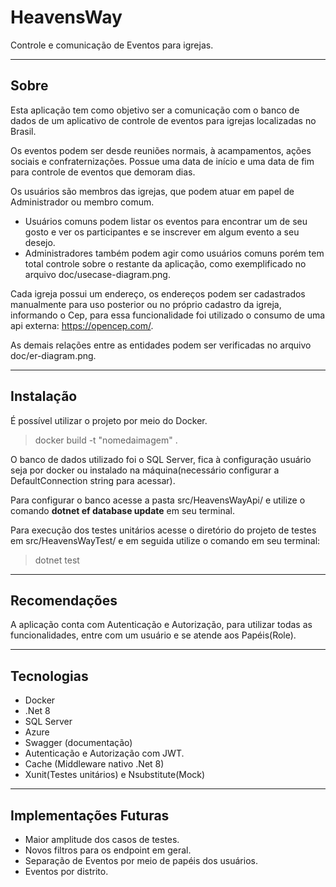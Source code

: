 # HeavensWay

Controle e comunicação de Eventos para igrejas.

---

## Sobre
Esta aplicação tem como objetivo ser a comunicação com o banco de dados de um aplicativo de controle de eventos para igrejas localizadas no Brasil.

Os eventos podem ser desde reuniões normais, à acampamentos, ações sociais e confraternizações. Possue uma data de início e uma data de fim para controle de eventos que demoram dias.

Os usuários são membros das igrejas, que podem atuar em papel de Administrador ou membro comum.

- Usuários comuns podem listar os eventos para encontrar um de seu gosto e ver os participantes e se inscrever em algum evento a seu desejo.
- Administradores também podem agir como usuários comuns porém tem total controle sobre o restante da aplicação, como exemplificado no arquivo doc/usecase-diagram.png.

Cada igreja possui um endereço, os endereços podem ser cadastrados manualmente para uso posterior ou no próprio cadastro da igreja, informando o Cep, para essa funcionalidade foi utilizado o consumo de uma api externa: https://opencep.com/.

As demais relações entre as entidades podem ser verificadas no arquivo doc/er-diagram.png.

---

## Instalação
É possível utilizar o projeto por meio do Docker.
> docker build -t "nomedaimagem" .

O banco de dados utilizado foi o SQL Server, fica à configuração usuário seja por docker ou instalado na máquina(necessário configurar a DefaultConnection string para acessar).

Para configurar o banco  acesse a pasta src/HeavensWayApi/ e utilize o comando **dotnet ef database update** em seu terminal.

Para execução dos testes unitários acesse o diretório do projeto de testes em src/HeavensWayTest/ e em seguida utilize o comando em seu terminal:

> dotnet test

---

## Recomendações
A aplicação conta com Autenticação e Autorização, para utilizar todas as funcionalidades, entre com um usuário e se atende aos Papéis(Role).


---

## Tecnologias

- Docker
- .Net 8
- SQL Server
- Azure
- Swagger (documentação)
- Autenticação e Autorização com JWT.
- Cache (Middleware nativo .Net 8)
- Xunit(Testes unitários) e Nsubstitute(Mock)

---

## Implementações Futuras

- Maior amplitude dos casos de testes.
- Novos filtros para os endpoint em geral.
- Separação de Eventos por meio de papéis dos usuários.
- Eventos por distrito.
